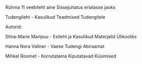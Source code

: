 Rühma 11 veebileht aine Sissejuhatus erialasse jaoks

Tudengileht - Kasulikud Teadmised Tudengitele


Autorid:

Stina-Marie Maripuu - Esileht ja Kasulikud Materjalid Ülikooliks

Hanna Nora Vallner - Vaese Tudengi Abiraamat

Mihkel Roomet - Korrutatama Kiputatavad Küsimised
